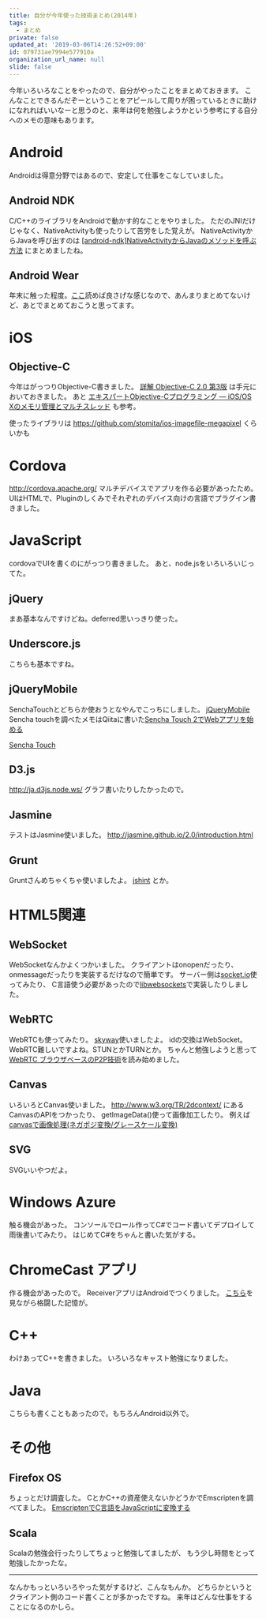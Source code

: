 ```yaml
---
title: 自分が今年使った技術まとめ(2014年)
tags:
  - まとめ
private: false
updated_at: '2019-03-06T14:26:52+09:00'
id: 079731ae7994e577910a
organization_url_name: null
slide: false
---
```


今年いろいろなことをやったので、自分がやったことをまとめておきます。
こんなことできるんだぞーということをアピールして周りが困っているときに助けになれればいいなーと思うのと、来年は何を勉強しようかという参考にする自分へのメモの意味もあります。


# Android
Androidは得意分野ではあるので、安定して仕事をこなしていました。

## Android NDK
C/C++のライブラリをAndroidで動かす的なことをやりました。
ただのJNIだけじゃなく、NativeActivityも使ったりして苦労をした覚えが。
NativeActivityからJavaを呼び出すのは [[android-ndk]NativeActivityからJavaのメソッドを呼ぶ方法](http://qiita.com/sassy_watson/items/6363aeaca76fd7eba23f) にまとめましたね。

## Android Wear
年末に触った程度。[ここ](http://developer.android.com/training/building-wearables.html)読めば良さげな感じなので、あんまりまとめてないけど、あとでまとめておこうと思ってます。

# iOS
## Objective-C
今年はがっつりObjective-C書きました。
[詳解 Objective-C 2.0 第3版](http://www.amazon.co.jp/gp/product/4797368276?ie=UTF8&camp=1207&creative=8411&creativeASIN=4797368276&linkCode=shr&tag=sassyw-22)
は手元においておきました。
あと [エキスパートObjective-Cプログラミング ― iOS/OS Xのメモリ管理とマルチスレッド](http://tatsu-zine.com/books/objc)
も参考。

使ったライブラリは
https://github.com/stomita/ios-imagefile-megapixel
くらいかも

# Cordova

http://cordova.apache.org/
マルチデバイスでアプリを作る必要があったため。
UIはHTMLで、Pluginのしくみでそれぞれのデバイス向けの言語でプラグイン書きました。

# JavaScript
cordovaでUIを書くのにがっつり書きました。
あと、node.jsをいろいろいじってた。

## jQuery
まあ基本なんですけどね。deferred思いっきり使った。

## Underscore.js
こちらも基本ですね。

## jQueryMobile
SenchaTouchとどちらか使おうとなやんでこっちにしました。
[jQueryMobile](http://jquerymobile.com/)
Sencha touchを調べたメモはQiitaに書いた[Sencha Touch 2でWebアプリを始める](http://qiita.com/sassy_watson/items/5b0d30ee2fcf6c20e13d)

[Sencha Touch](http://www.sencha.com/products/touch/)

## D3.js
http://ja.d3js.node.ws/
グラフ書いたりしたかったので。

## Jasmine
テストはJasmine使いました。
http://jasmine.github.io/2.0/introduction.html

## Grunt
Gruntさんめちゃくちゃ使いましたよ。
[jshint](https://developers.google.com/cast/) とか。


# HTML5関連

## WebSocket
WebSocketなんかよくつかいました。
クライアントはonopenだったり、onmessageだったりを実装するだけなので簡単です。
サーバー側は[socket.io](http://socket.io/)使ってみたり、
C言語使う必要があったので[libwebsockets](https://libwebsockets.org/trac/libwebsockets)で実装したりしました。

## WebRTC
WebRTCも使ってみたり。
[skyway](http://nttcom.github.io/skyway/)使いましたよ。
idの交換はWebSocket。
WebRTC難しいですよね。STUNとかTURNとか。
ちゃんと勉強しようと思って[WebRTC ブラウザベースのP2P技術](http://www.amazon.co.jp/gp/product/4897979587/ref=as_li_ss_tl?ie=UTF8&camp=247&creative=7399&creativeASIN=4897979587&linkCode=as2&tag=sassyw-22)を読み始めました。


## Canvas
いろいろとCanvas使いました。
http://www.w3.org/TR/2dcontext/ にあるCanvasのAPIをつかったり、
getImageData()使って画像加工したり。
例えば [canvasで画像処理(ネガポジ変換/グレースケール変換)](http://qiita.com/sassy_watson/items/676af253d8425ce0f8fc)

## SVG
SVGいいやつだよ。


# Windows Azure
触る機会があった。
コンソールでロール作ってC#でコード書いてデプロイして雨後書いてみたり。
はじめてC#をちゃんと書いた気がする。

# ChromeCast アプリ
作る機会があったので。
ReceiverアプリはAndroidでつくりました。
[こちら](https://developers.google.com/cast/)を見ながら格闘した記憶が。


# C++
わけあってC++を書きました。
いろいろなキャスト勉強になりました。

# Java
こちらも書くこともあったので。もちろんAndroid以外で。

# その他
## Firefox OS
ちょっとだけ調査した。
CとかC++の資産使えないかどうかでEmscriptenを調べてました。
[EmscriptenでC言語をJavaScriptに変換する](http://qiita.com/sassy_watson/items/3ec69b19a22a457362a9)

## Scala
Scalaの勉強会行ったりしてちょっと勉強してましたが、
もう少し時間をとって勉強したかったな。



----
なんかもっといろいろやった気がするけど、こんなもんか。
どちらかというとクライアント側のコード書くことが多かったですね。
来年はどんな仕事をすることになるのかしら。

